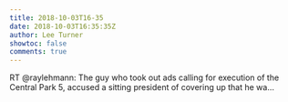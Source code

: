 ```yaml
---
title: 2018-10-03T16-35
date: 2018-10-03T16:35:35Z
author: Lee Turner
showtoc: false
comments: true
---
```


RT @raylehmann: The guy who took out ads calling for execution of the Central Park 5, accused a sitting president of covering up that he wa…

